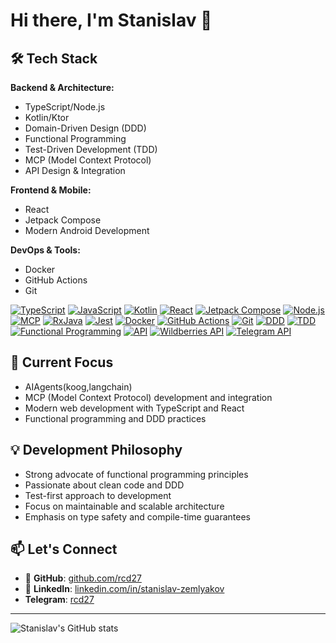 # Hi there, I'm Stanislav 👋

## 🛠️ Tech Stack

**Backend & Architecture:**
- TypeScript/Node.js
- Kotlin/Ktor
- Domain-Driven Design (DDD)
- Functional Programming
- Test-Driven Development (TDD)
- MCP (Model Context Protocol)
- API Design & Integration

**Frontend & Mobile:**
- React
- Jetpack Compose
- Modern Android Development

**DevOps & Tools:**
- Docker
- GitHub Actions
- Git

[![TypeScript](https://img.shields.io/badge/TypeScript-007ACC?style=for-the-badge&logo=typescript&logoColor=white)](https://www.typescriptlang.org)
[![JavaScript](https://img.shields.io/badge/JavaScript-F7DF1E?style=for-the-badge&logo=javascript&logoColor=black)](https://developer.mozilla.org/en-US/docs/Web/JavaScript)
[![Kotlin](https://img.shields.io/badge/Kotlin-7F52FF?style=for-the-badge&logo=kotlin&logoColor=white)](https://kotlinlang.org)
[![React](https://img.shields.io/badge/React-20232A?style=for-the-badge&logo=react&logoColor=61DAFB)](https://react.dev)
[![Jetpack Compose](https://img.shields.io/badge/Jetpack%20Compose-4285F4?style=for-the-badge&logo=android&logoColor=white)](https://developer.android.com/jetpack/compose)
[![Node.js](https://img.shields.io/badge/Node.js-339933?style=for-the-badge&logo=nodedotjs&logoColor=white)](https://nodejs.org)
[![MCP](https://img.shields.io/badge/MCP-000000?style=for-the-badge&logo=openai&logoColor=white)](https://modelcontextprotocol.org)
[![RxJava](https://img.shields.io/badge/RxJava-B7178C?style=for-the-badge&logo=reactivex&logoColor=white)](https://github.com/ReactiveX/RxJava)
[![Jest](https://img.shields.io/badge/Jest-C21325?style=for-the-badge&logo=jest&logoColor=white)](https://jestjs.io)
[![Docker](https://img.shields.io/badge/Docker-2496ED?style=for-the-badge&logo=docker&logoColor=white)](https://www.docker.com)
[![GitHub Actions](https://img.shields.io/badge/GitHub%20Actions-2088FF?style=for-the-badge&logo=github-actions&logoColor=white)](https://github.com/features/actions)
[![Git](https://img.shields.io/badge/Git-F05032?style=for-the-badge&logo=git&logoColor=white)](https://git-scm.com)
[![DDD](https://img.shields.io/badge/DDD-000000?style=for-the-badge&logo=bookstack&logoColor=white)](https://domain-driven-design.org)
[![TDD](https://img.shields.io/badge/TDD-000000?style=for-the-badge&logo=testcafe&logoColor=white)](https://en.wikipedia.org/wiki/Test-driven_development)
[![Functional Programming](https://img.shields.io/badge/FP-000000?style=for-the-badge&logo=haskell&logoColor=white)](https://en.wikipedia.org/wiki/Functional_programming)
[![API](https://img.shields.io/badge/API-000000?style=for-the-badge&logo=postman&logoColor=white)](https://www.postman.com)
[![Wildberries API](https://img.shields.io/badge/Wildberries%20API-000000?style=for-the-badge&logo=wildberries&logoColor=white)](https://openapi.wildberries.ru)
[![Telegram API](https://img.shields.io/badge/Telegram%20API-26A5E4?style=for-the-badge&logo=telegram&logoColor=white)](https://core.telegram.org/api)

## 🚀 Current Focus

* AIAgents(koog,langchain)
* MCP (Model Context Protocol) development and integration
* Modern web development with TypeScript and React
* Functional programming and DDD practices

## 💡 Development Philosophy

* Strong advocate of functional programming principles
* Passionate about clean code and DDD
* Test-first approach to development
* Focus on maintainable and scalable architecture
* Emphasis on type safety and compile-time guarantees

## 📫 Let's Connect

* 🐙 **GitHub**: [github.com/rcd27](https://github.com/rcd27)
* 🤝 **LinkedIn**: [linkedin.com/in/stanislav-zemlyakov](https://www.linkedin.com/in/stanislav-zemlyakov/)
* **Telegram**: [rcd27](https://www.t.me/rcd27)

---

![Stanislav's GitHub stats](https://github-readme-stats.vercel.app/api?username=rcd27&show_icons=true&theme=radical)
